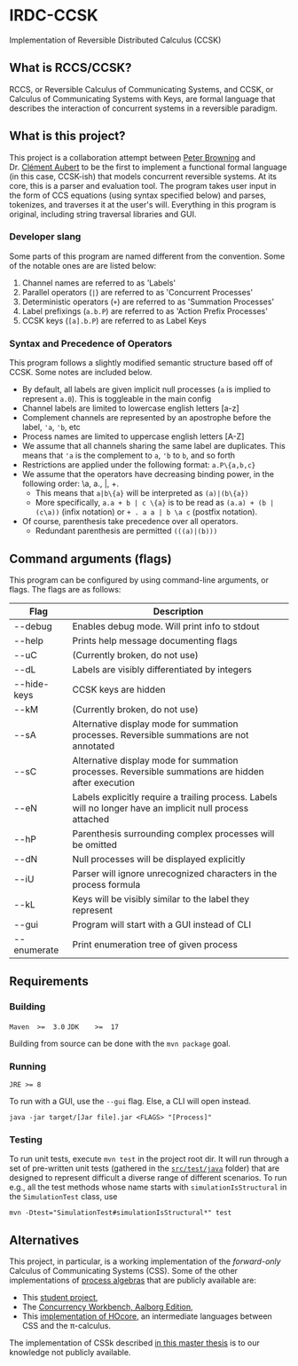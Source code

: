 # IRDC-CCSK

Implementation of Reversible Distributed Calculus (CCSK)


## What is RCCS/CCSK?

RCCS, or Reversible Calculus of Communicating Systems, and CCSK, or Calculus of Communicating Systems with Keys, are formal language that describes the interaction of concurrent systems in a reversible paradigm.

## What is this project?

This project is a collaboration attempt between [Peter Browning](https://petech.me/) and Dr. [Clément Aubert](https://spots.augusta.edu/caubert/) to be the first to implement a functional formal language (in this case, CCSK-ish) that models concurrent reversible systems.
At its core, this is a parser and evaluation tool. The program takes user input in the form of CCS equations (using syntax specified below) and parses, tokenizes, and traverses it at the user's will.
Everything in this program is original, including string traversal libraries and GUI.


### Developer slang

Some parts of this program are named different from the convention. Some of the notable ones are are listed below:

1. Channel names are referred to as 'Labels'
2. Parallel operators (`|`) are referred to as 'Concurrent Processes'
3. Deterministic operators (`+`) are referred to as 'Summation Processes'
4. Label prefixings (`a.b.P`) are referred to as 'Action Prefix Processes'
5. CCSK keys (`[a].b.P`) are referred to as Label Keys

### Syntax and Precedence of Operators

This program follows a slightly modified semantic structure based off of CCSK. Some notes are included below.
- By default, all labels are given implicit null processes (`a` is implied to represent `a.0`). This is toggleable in the main config
- Channel labels are limited to lowercase english letters [a-z]
- Complement channels are represented by an apostrophe before the label, `'a`, `'b`, etc
- Process names are limited to uppercase english letters [A-Z]
- We assume that all channels sharing the same label are duplicates. This means that `'a` is the complement to `a`, `'b` to `b`, and so forth
- Restrictions are applied under the following format: `a.P\{a,b,c}`
- We assume that the operators have decreasing binding power, in the following order: \a, a., |, +.
  - This means that `a|b\{a}` will be interpreted as `(a)|(b\{a})`
  - More specifically, `a.a + b | c \{a}` is to be read as `(a.a) + (b | (c\a))` (infix notation) or `+ . a a | b \a c`  (postfix notation).
- Of course, parenthesis take precedence over all operators.
  - Redundant parenthesis are permitted `(((a)|(b)))`

## Command arguments (flags)

This program can be configured by using command-line arguments, or flags. The flags are as follows:

| **Flag**    	 | **Description**                                                                                            	 |
|---------------|--------------------------------------------------------------------------------------------------------------|
| --debug     	 | Enables debug mode. Will print info to stdout                                                              	 |
| --help      	 | Prints help message documenting flags                                                                      	 |
| --uC        	 | (Currently broken, do not use)                                                                             	 |
| --dL        	 | Labels are visibly differentiated by integers                                                              	 |
| --hide-keys 	 | CCSK keys are hidden                                                                                       	 |
| --kM        	 | (Currently broken, do not use)                                                                             	 |
| --sA        	 | Alternative display mode for summation processes. Reversible summations are not annotated                  	 |
| --sC        	 | Alternative display mode for summation processes. Reversible summations are hidden after execution         	 |
| --eN        	 | Labels explicitly require a trailing process. Labels will no longer have an implicit null process attached 	 |
| --hP        	 | Parenthesis surrounding complex processes will be omitted                                                  	 |
| --dN        	 | Null processes will be displayed explicitly                                                                	 |
| --iU        	 | Parser will ignore unrecognized characters in the process formula                                          	 |
| --kL        	 | Keys will be visibly similar to the label they represent                                                   	 |
| --gui       	 | Program will start with a GUI instead of CLI                                                               	 |
| --enumerate  	 | Print enumeration tree of given process                                                                    	 |


## Requirements

### Building
`Maven  >=  3.0`
`JDK    >=  17`

Building from source can be done with the `mvn package` goal.

### Running

`JRE >= 8`

To run with a GUI, use the `--gui` flag. Else, a CLI will open instead.

```
java -jar target/[Jar file].jar <FLAGS> "[Process]"
```

### Testing

To run unit tests, execute `mvn test` in the project root dir.
It will run through a set of pre-written unit tests (gathered in the [`src/test/java`](src/test/java) folder) that are designed to represent difficult a diverse range of different scenarios.
To run e.g., all the test methods whose name starts with `simulationIsStructural` in the `SimulationTest` class, use

```
mvn -Dtest="SimulationTest#simulationIsStructural*" test
```

## Alternatives

This project, in particular, is a working implementation of the _forward-only_ Calculus of Communicating Systems (CSS).
Some of the other implementations of [process algebras](https://en.wikipedia.org/wiki/Process_calculus) that are publicly available are:

- This [student project](https://github.com/ComputerScience-Projects/Calculus-of-Communicating-Systems),
- The [Concurrency Workbench, Aalborg Edition](http://caal.cs.aau.dk/),
- This [implementation of HOcore](https://people.rennes.inria.fr/Alan.Schmitt/research/hocore/), an intermediate languages between CSS and the π-calculus.

The implementation of CSSk described [in this master thesis](https://leicester.figshare.com/articles/thesis/SimCCSK_simulation_of_the_reversible_process_calculi_CCSK/10091681) is to our knowledge not publicly available.
